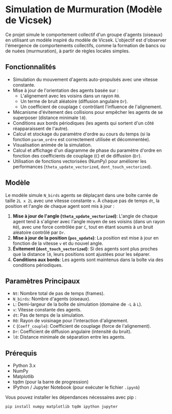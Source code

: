 # Simulation de Murmuration (Modèle de Vicsek)

Ce projet simule le comportement collectif d'un groupe d'agents (oiseaux) en utilisant un modèle inspiré du modèle de Vicsek. L'objectif est d'observer l'émergence de comportements collectifs, comme la formation de bancs ou de nuées (murmuration), à partir de règles locales simples.

## Fonctionnalités

*   Simulation du mouvement d'agents auto-propulsés avec une vitesse constante.
*   Mise à jour de l'orientation des agents basée sur :
    *   L'alignement avec les voisins dans un rayon `R0`.
    *   Un terme de bruit aléatoire (diffusion angulaire `Dr`).
    *   Un coefficient de couplage `C` contrôlant l'influence de l'alignement.
*   Mécanisme d'évitement des collisions pour empêcher les agents de se superposer (distance minimale `l0`).
*   Conditions aux bords périodiques (les agents qui sortent d'un côté réapparaissent de l'autre).
*   Calcul et stockage du paramètre d'ordre au cours du temps (si la fonction `param_ordre` est correctement utilisée et décommentée).
*   Visualisation animée de la simulation.
*   Calcul et affichage d'un diagramme de phase du paramètre d'ordre en fonction des coefficients de couplage (`C`) et de diffusion (`Dr`).
*   Utilisation de fonctions vectorisées (NumPy) pour améliorer les performances (`theta_update_vectorized`, `dont_touch_vectorized`).

## Modèle

Le modèle simule `N_birds` agents se déplaçant dans une boîte carrée de taille `2L x 2L` avec une vitesse constante `v`. À chaque pas de temps `dt`, la position et l'angle de chaque agent sont mis à jour :

1.  **Mise à jour de l'angle (`theta_update_vectorized`)**: L'angle de chaque agent tend à s'aligner avec l'angle moyen de ses voisins (dans un rayon `R0`), avec une force contrôlée par `C`, tout en étant soumis à un bruit aléatoire contrôlé par `Dr`.
2.  **Mise à jour de la position (`pos_update`)**: La position est mise à jour en fonction de la vitesse `v` et du nouvel angle.
3.  **Évitement (`dont_touch_vectorized`)**: Si des agents sont plus proches que la distance `l0`, leurs positions sont ajustées pour les séparer.
4.  **Conditions aux bords**: Les agents sont maintenus dans la boîte via des conditions périodiques.

## Paramètres Principaux

*   `Nt`: Nombre total de pas de temps (frames).
*   `N_birds`: Nombre d'agents (oiseaux).
*   `L`: Demi-largeur de la boîte de simulation (domaine de `-L` à `L`).
*   `v`: Vitesse constante des agents.
*   `dt`: Pas de temps de la simulation.
*   `R0`: Rayon de voisinage pour l'interaction d'alignement.
*   `C` (`Coeff_couple`): Coefficient de couplage (force de l'alignement).
*   `Dr`: Coefficient de diffusion angulaire (intensité du bruit).
*   `l0`: Distance minimale de séparation entre les agents.

## Prérequis

*   Python 3.x
*   NumPy
*   Matplotlib
*   tqdm (pour la barre de progression)
*   IPython / Jupyter Notebook (pour exécuter le fichier `.ipynb`)

Vous pouvez installer les dépendances nécessaires avec pip :
```bash
pip install numpy matplotlib tqdm ipython jupyter
